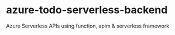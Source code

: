 # azure-todo-serverless-backend
Azure Serverless APIs using function, apim &amp; serverless framework
